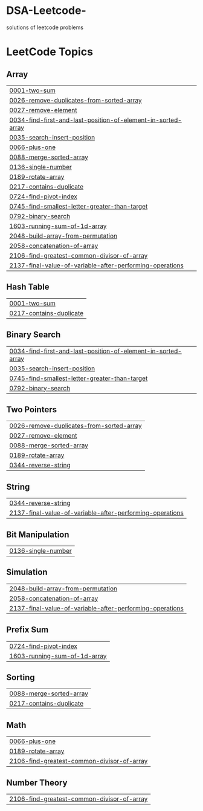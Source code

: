 # DSA-Leetcode-
solutions of leetcode problems

<!---LeetCode Topics Start-->
# LeetCode Topics
## Array
|  |
| ------- |
| [0001-two-sum](https://github.com/Git-emir/DSA-Leetcode-/tree/master/0001-two-sum) |
| [0026-remove-duplicates-from-sorted-array](https://github.com/Git-emir/DSA-Leetcode-/tree/master/0026-remove-duplicates-from-sorted-array) |
| [0027-remove-element](https://github.com/Git-emir/DSA-Leetcode-/tree/master/0027-remove-element) |
| [0034-find-first-and-last-position-of-element-in-sorted-array](https://github.com/Git-emir/DSA-Leetcode-/tree/master/0034-find-first-and-last-position-of-element-in-sorted-array) |
| [0035-search-insert-position](https://github.com/Git-emir/DSA-Leetcode-/tree/master/0035-search-insert-position) |
| [0066-plus-one](https://github.com/Git-emir/DSA-Leetcode-/tree/master/0066-plus-one) |
| [0088-merge-sorted-array](https://github.com/Git-emir/DSA-Leetcode-/tree/master/0088-merge-sorted-array) |
| [0136-single-number](https://github.com/Git-emir/DSA-Leetcode-/tree/master/0136-single-number) |
| [0189-rotate-array](https://github.com/Git-emir/DSA-Leetcode-/tree/master/0189-rotate-array) |
| [0217-contains-duplicate](https://github.com/Git-emir/DSA-Leetcode-/tree/master/0217-contains-duplicate) |
| [0724-find-pivot-index](https://github.com/Git-emir/DSA-Leetcode-/tree/master/0724-find-pivot-index) |
| [0745-find-smallest-letter-greater-than-target](https://github.com/Git-emir/DSA-Leetcode-/tree/master/0745-find-smallest-letter-greater-than-target) |
| [0792-binary-search](https://github.com/Git-emir/DSA-Leetcode-/tree/master/0792-binary-search) |
| [1603-running-sum-of-1d-array](https://github.com/Git-emir/DSA-Leetcode-/tree/master/1603-running-sum-of-1d-array) |
| [2048-build-array-from-permutation](https://github.com/Git-emir/DSA-Leetcode-/tree/master/2048-build-array-from-permutation) |
| [2058-concatenation-of-array](https://github.com/Git-emir/DSA-Leetcode-/tree/master/2058-concatenation-of-array) |
| [2106-find-greatest-common-divisor-of-array](https://github.com/Git-emir/DSA-Leetcode-/tree/master/2106-find-greatest-common-divisor-of-array) |
| [2137-final-value-of-variable-after-performing-operations](https://github.com/Git-emir/DSA-Leetcode-/tree/master/2137-final-value-of-variable-after-performing-operations) |
## Hash Table
|  |
| ------- |
| [0001-two-sum](https://github.com/Git-emir/DSA-Leetcode-/tree/master/0001-two-sum) |
| [0217-contains-duplicate](https://github.com/Git-emir/DSA-Leetcode-/tree/master/0217-contains-duplicate) |
## Binary Search
|  |
| ------- |
| [0034-find-first-and-last-position-of-element-in-sorted-array](https://github.com/Git-emir/DSA-Leetcode-/tree/master/0034-find-first-and-last-position-of-element-in-sorted-array) |
| [0035-search-insert-position](https://github.com/Git-emir/DSA-Leetcode-/tree/master/0035-search-insert-position) |
| [0745-find-smallest-letter-greater-than-target](https://github.com/Git-emir/DSA-Leetcode-/tree/master/0745-find-smallest-letter-greater-than-target) |
| [0792-binary-search](https://github.com/Git-emir/DSA-Leetcode-/tree/master/0792-binary-search) |
## Two Pointers
|  |
| ------- |
| [0026-remove-duplicates-from-sorted-array](https://github.com/Git-emir/DSA-Leetcode-/tree/master/0026-remove-duplicates-from-sorted-array) |
| [0027-remove-element](https://github.com/Git-emir/DSA-Leetcode-/tree/master/0027-remove-element) |
| [0088-merge-sorted-array](https://github.com/Git-emir/DSA-Leetcode-/tree/master/0088-merge-sorted-array) |
| [0189-rotate-array](https://github.com/Git-emir/DSA-Leetcode-/tree/master/0189-rotate-array) |
| [0344-reverse-string](https://github.com/Git-emir/DSA-Leetcode-/tree/master/0344-reverse-string) |
## String
|  |
| ------- |
| [0344-reverse-string](https://github.com/Git-emir/DSA-Leetcode-/tree/master/0344-reverse-string) |
| [2137-final-value-of-variable-after-performing-operations](https://github.com/Git-emir/DSA-Leetcode-/tree/master/2137-final-value-of-variable-after-performing-operations) |
## Bit Manipulation
|  |
| ------- |
| [0136-single-number](https://github.com/Git-emir/DSA-Leetcode-/tree/master/0136-single-number) |
## Simulation
|  |
| ------- |
| [2048-build-array-from-permutation](https://github.com/Git-emir/DSA-Leetcode-/tree/master/2048-build-array-from-permutation) |
| [2058-concatenation-of-array](https://github.com/Git-emir/DSA-Leetcode-/tree/master/2058-concatenation-of-array) |
| [2137-final-value-of-variable-after-performing-operations](https://github.com/Git-emir/DSA-Leetcode-/tree/master/2137-final-value-of-variable-after-performing-operations) |
## Prefix Sum
|  |
| ------- |
| [0724-find-pivot-index](https://github.com/Git-emir/DSA-Leetcode-/tree/master/0724-find-pivot-index) |
| [1603-running-sum-of-1d-array](https://github.com/Git-emir/DSA-Leetcode-/tree/master/1603-running-sum-of-1d-array) |
## Sorting
|  |
| ------- |
| [0088-merge-sorted-array](https://github.com/Git-emir/DSA-Leetcode-/tree/master/0088-merge-sorted-array) |
| [0217-contains-duplicate](https://github.com/Git-emir/DSA-Leetcode-/tree/master/0217-contains-duplicate) |
## Math
|  |
| ------- |
| [0066-plus-one](https://github.com/Git-emir/DSA-Leetcode-/tree/master/0066-plus-one) |
| [0189-rotate-array](https://github.com/Git-emir/DSA-Leetcode-/tree/master/0189-rotate-array) |
| [2106-find-greatest-common-divisor-of-array](https://github.com/Git-emir/DSA-Leetcode-/tree/master/2106-find-greatest-common-divisor-of-array) |
## Number Theory
|  |
| ------- |
| [2106-find-greatest-common-divisor-of-array](https://github.com/Git-emir/DSA-Leetcode-/tree/master/2106-find-greatest-common-divisor-of-array) |
<!---LeetCode Topics End-->